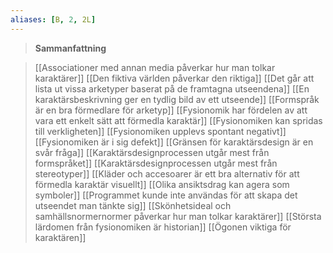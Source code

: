 ```yaml
---
aliases: [B, 2, 2L]
---
```


>**Sammanfattning**
>

>[[Associationer med annan media påverkar hur man tolkar karaktärer]]
[[Den fiktiva världen påverkar den riktiga]]
[[Det går att lista ut vissa arketyper baserat på de framtagna utseendena]]
[[En karaktärsbeskrivning ger en tydlig bild av ett utseende]]
[[Formspråk är en bra förmedlare för arketyp]]
[[Fysionomik har fördelen av att vara ett enkelt sätt att förmedla karaktär]]
[[Fysionomiken kan spridas till verkligheten]]
[[Fysionomiken upplevs spontant negativt]]
[[Fysionomiken är i sig defekt]]
[[Gränsen för karaktärsdesign är en svår fråga]]
[[Karaktärsdesignprocessen utgår mest från formspråket]]
[[Karaktärsdesignprocessen utgår mest från stereotyper]]
[[Kläder och accesoarer är ett bra alternativ för att förmedla karaktär visuellt]]
[[Olika ansiktsdrag kan agera som symboler]]
[[Programmet kunde inte användas för att skapa det utseendet man tänkte sig]]
[[Skönhetsideal och samhällsnormernormer påverkar hur man tolkar karaktärer]]
[[Största lärdomen från fysionomiken är historian]]
[[Ögonen viktiga för karaktären]]
